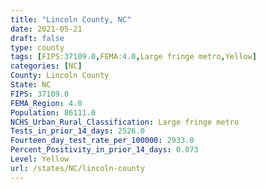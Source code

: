 ```yaml
---
title: "Lincoln County, NC"
date: 2021-05-21
draft: false
type: county
tags: [FIPS:37109.0,FEMA:4.0,Large fringe metro,Yellow]
categories: [NC]
County: Lincoln County
State: NC
FIPS: 37109.0
FEMA_Region: 4.0
Population: 86111.0
NCHS_Urban_Rural_Classification: Large fringe metro
Tests_in_prior_14_days: 2526.0
Fourteen_day_test_rate_per_100000: 2933.0
Percent_Positivity_in_prior_14_days: 0.073
Level: Yellow
url: /states/NC/lincoln-county
---
```



